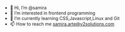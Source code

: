 - 👋 Hi, I’m @samira
- 👀 I’m interested in frontend programming
- 🌱 I’m currently learning CSS,Javascript,Linux and Git
- 📫 How to reach me samira.arte@v2solutions.com

<!---
samira-v2/samira-v2 is a ✨ special ✨ repository because its `README.md` (this file) appears on your GitHub profile.
You can click the Preview link to take a look at your changes.
--->
